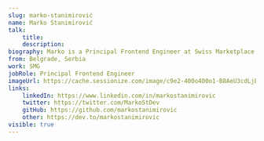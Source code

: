 ```yaml
---
slug: marko-stanimirović
name: Marko Stanimirović
talk: 
    title: 
    description: 
biography: Marko is a Principal Frontend Engineer at Swiss Marketplace Group. He is a core member of the NgRx and AnalogJS teams, a Google Developer Expert in Angular, and an organizer of the Angular Belgrade group. Marko actively contributes to open-source software, shares knowledge through technical articles and talks, and enjoys playing the guitar. He holds a Master of Science in Software Engineering from the University of Belgrade.
from: Belgrade, Serbia 
work: SMG
jobRole: Principal Frontend Engineer
imageUrl: https://cache.sessionize.com/image/c9e2-400o400o1-B8AeU3cdLjBdJS1XN1eGv4.jpg
links:
    linkedIn: https://www.linkedin.com/in/markostanimirovic
    twitter: https://twitter.com/MarkoStDev
    gitHub: https://github.com/markostanimirovic
    other: https://dev.to/markostanimirovic
visible: true
---
```

